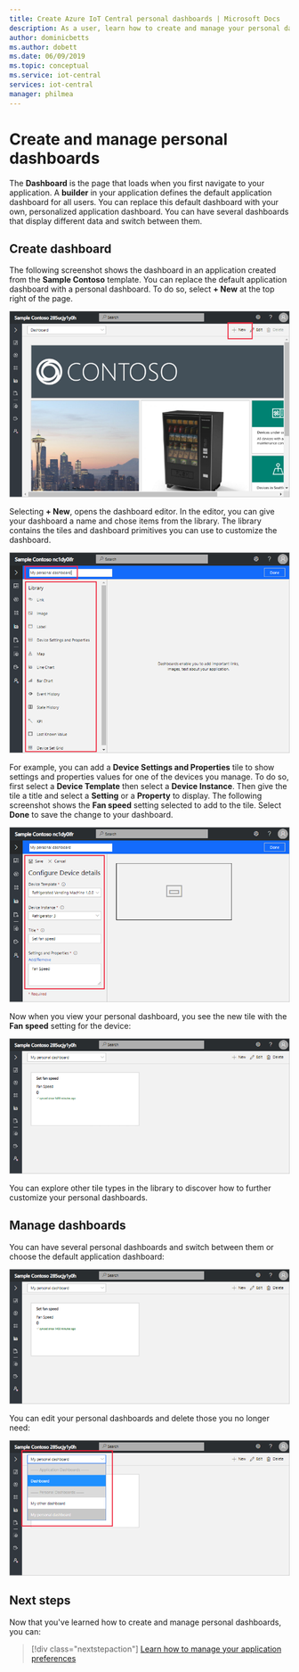 ```yaml
---
title: Create Azure IoT Central personal dashboards | Microsoft Docs
description: As a user, learn how to create and manage your personal dashboards.
author: dominicbetts
ms.author: dobett
ms.date: 06/09/2019
ms.topic: conceptual
ms.service: iot-central
services: iot-central
manager: philmea
---
```


# Create and manage personal dashboards

The **Dashboard** is the page that loads when you first navigate to your application. A **builder** in your application defines the default application dashboard for all users. You can replace this default dashboard with your own, personalized application dashboard. You can have several dashboards that display different data and switch between them.

## Create dashboard

The following screenshot shows the dashboard in an application created from the **Sample Contoso** template. You can replace the default application dashboard with a personal dashboard. To do so, select **+ New** at the top right of the page.

![Dashboard for applications based on the "Sample Contoso" template](media/howto-personalize-dashboard/defaultdashboard.png)

Selecting **+ New**, opens the dashboard editor. In the editor, you can give your dashboard a name and chose items from the library. The library contains the tiles and dashboard primitives you can use to customize the dashboard.

![Dashboard library](media/howto-personalize-dashboard/dashboardeditor.png)

For example, you can add a **Device Settings and Properties** tile to show settings and properties values for one of the devices you manage. To do so, first select a **Device Template** then select a **Device Instance**. Then give the tile a title and select a **Setting** or a **Property** to display. The following screenshot shows the **Fan speed** setting selected to add to the tile. Select **Done** to save the change to your dashboard.

!["Configure Device Details" form with details for settings and properties](media/howto-personalize-dashboard/dashboardsetting.png)

Now when you view your personal dashboard, you see the new tile with the **Fan speed** setting for the device:

!["Dashboard" tab with displayed settings and properties for the tile](media/howto-personalize-dashboard/personaldashboard.png)

You can explore other tile types in the library to discover how to further customize your personal dashboards.

## Manage dashboards

You can have several personal dashboards and switch between them or choose the default application dashboard:

![Switch dashboard](media/howto-personalize-dashboard/switchdashboards.png)

You can edit your personal dashboards and delete those you no longer need:

![Delete dashboard](media/howto-personalize-dashboard/managedashboards.png)

## Next steps

Now that you've learned how to create and manage personal dashboards, you can:

> [!div class="nextstepaction"]
> [Learn how to manage your application preferences](howto-manage-preferences.md)
